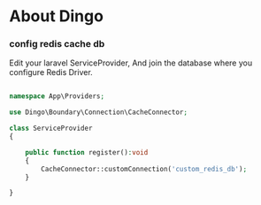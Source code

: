 # About Dingo

### config redis cache db

Edit your laravel ServiceProvider, And join the database where you configure Redis Driver.

```php

namespace App\Providers;

use Dingo\Boundary\Connection\CacheConnector;

class ServiceProvider 
{

    public function register():void
    {
        CacheConnector::customConnection('custom_redis_db');
    }

}

```